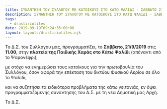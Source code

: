 ```yaml
---
title: ΣΥΝΑΝΤΗΣΗ ΤΟΥ ΣΥΛΛΟΓΟΥ ΜΕ ΚΑΤΟΙΚΟΥΣ ΣΤΟ ΚΑΤΩ ΨΑΛΙΔΙ - ΣΑΒΒΑΤΟ 21/9/2019 ΚΑΙ ΩΡΑ 11:00' .
description: ΣΥΝΑΝΤΗΣΗ ΤΟΥ ΣΥΛΛΟΓΟΥ ΜΕ ΚΑΤΟΙΚΟΥΣ ΣΤΟ ΚΑΤΩ ΨΑΛΙΔΙ - ΣΑΒΒΑΤΟ 21/9/2019 ΚΑΙ ΩΡΑ 11:00' .
tags:
  - drastiriotites
date: 2019-09-19T09:24:35+00:00
layout: layouts/drastiriotites.njk
---
```

Το Δ.Σ. του Συλλόγου μας, προγραμματίζει, το **Σάββατο, 21/9/2019** στις **11.00**, στην **πλατεία της Παιδικής Χαράς στο Κάτω Ψαλίδι** (απέναντι από το Ψαρονέφρι),

με στόχο να ενημερώσει τους κατοίκους για την πρωτοβουλία του Συλλόγου, όσον αφορά την επέκταση του δικτύου Φυσικού Αερίου σε όλο το Ψαλίδι,

και να συζητήσει τα ειδικότερα προβλήματα της κάτω γειτονιάς, εν όψει προγραμματιζόμενης συνάντησης του Δ.Σ. με τη νέα Δημοτική μας Αρχή.

Το Δ.Σ.
<!-- excerpt -->

